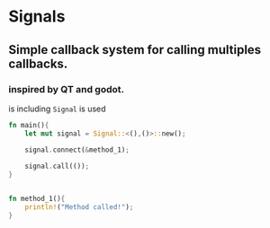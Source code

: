 # Signals

## Simple  callback system for calling multiples callbacks.

### inspired by QT and godot.



is including `Signal` is used

```rust
fn main(){
    let mut signal = Signal::<(),()>::new();

    signal.connect(&method_1);
    
    signal.call(());
}


fn method_1(){
    println!("Method called!");
}
```
